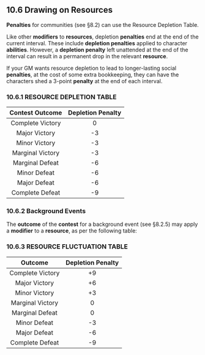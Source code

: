 ## 10.6 Drawing on Resources

**Penalties** for communities (see §8.2) can use the Resource Depletion Table.

Like other **modifiers** to **resources**, depletion **penalties** end at the end of the current interval. These include **depletion penalties** applied to character **abilities**. However, a **depletion penalty** left unattended at the end of the interval can result in a permanent drop in the relevant **resource**.

If your GM wants resource depletion to lead to longer-lasting social **penalties**, at the cost of some extra bookkeeping, they can have the characters shed a 3-point **penalty** at the end of each interval.

### 10.6.1 RESOURCE DEPLETION TABLE

|Contest Outcome|Depletion Penalty    |
|:---------------:|:-----------------:|
|Complete Victory |0                  |
|Major Victory    |-3                 |
|Minor Victory    |-3                 |
|Marginal Victory |-3                 |
|Marginal Defeat  |-6                 |
|Minor Defeat     |-6                 |
|Major Defeat     |-6                 |
|Complete Defeat  |-9                 |


### 10.6.2 Background Events

The **outcome** of the **contest** for a background event (see §8.2.5) may apply a **modifier** to a **resource**, as per the following table:

### 10.6.3 RESOURCE FLUCTUATION TABLE

|Outcome          |Depletion Penalty  |
|:---------------:|:-----------------:|
|Complete Victory |+9                 |
|Major Victory    |+6                 |
|Minor Victory    |+3                 |
|Marginal Victory |0                  |
|Marginal Defeat  |0                  |
|Minor Defeat     |-3                 |
|Major Defeat     |-6                 |
|Complete Defeat  |-9                 |  


